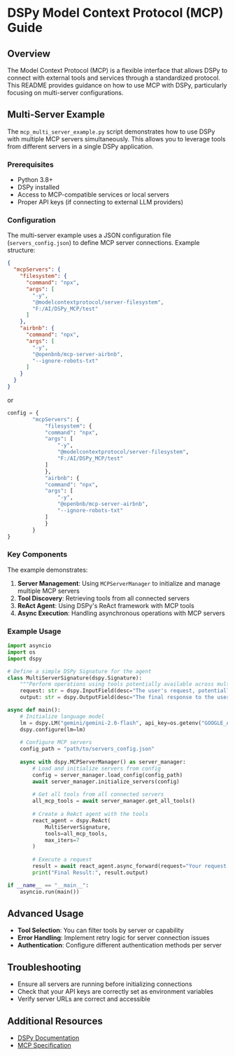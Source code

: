 # DSPy Model Context Protocol (MCP) Guide

## Overview

The Model Context Protocol (MCP) is a flexible interface that allows DSPy to connect with external tools and services through a standardized protocol. This README provides guidance on how to use MCP with DSPy, particularly focusing on multi-server configurations.

## Multi-Server Example

The `mcp_multi_server_example.py` script demonstrates how to use DSPy with multiple MCP servers simultaneously. This allows you to leverage tools from different servers in a single DSPy application.

### Prerequisites

- Python 3.8+
- DSPy installed
- Access to MCP-compatible services or local servers
- Proper API keys (if connecting to external LLM providers)

### Configuration

The multi-server example uses a JSON configuration file (`servers_config.json`) to define MCP server connections. Example structure:

```json
{
  "mcpServers": {
    "filesystem": {
      "command": "npx",
      "args": [
        "-y",
        "@modelcontextprotocol/server-filesystem",
        "F:/AI/DSPy_MCP/test"
      ]
    },
    "airbnb": {
      "command": "npx",
      "args": [
        "-y",
        "@openbnb/mcp-server-airbnb",
        "--ignore-robots-txt"
      ]
    }
  }
}
```

or 

```python
config = {
        "mcpServers": {
            "filesystem": {
            "command": "npx",
            "args": [
                "-y",
                "@modelcontextprotocol/server-filesystem",
                "F:/AI/DSPy_MCP/test"
            ]
            },
            "airbnb": {
            "command": "npx",
            "args": [
                "-y",
                "@openbnb/mcp-server-airbnb",
                "--ignore-robots-txt"
            ]
            }
        }
}
```

### Key Components

The example demonstrates:

1. **Server Management**: Using `MCPServerManager` to initialize and manage multiple MCP servers
2. **Tool Discovery**: Retrieving tools from all connected servers
3. **ReAct Agent**: Using DSPy's ReAct framework with MCP tools
4. **Async Execution**: Handling asynchronous operations with MCP servers

### Example Usage

```python
import asyncio
import os
import dspy

# Define a simple DSPy Signature for the agent
class MultiServerSignature(dspy.Signature):
    """Perform operations using tools potentially available across multiple MCP servers."""
    request: str = dspy.InputField(desc="The user's request, potentially requiring external tools.")
    output: str = dspy.OutputField(desc="The final response to the user's request after potentially using tools.")

async def main():
    # Initialize language model
    lm = dspy.LM("gemini/gemini-2.0-flash", api_key=os.getenv("GOOGLE_API_KEY"))
    dspy.configure(lm=lm)
    
    # Configure MCP servers
    config_path = "path/to/servers_config.json"
    
    async with dspy.MCPServerManager() as server_manager:
        # Load and initialize servers from config
        config = server_manager.load_config(config_path)
        await server_manager.initialize_servers(config)
        
        # Get all tools from all connected servers
        all_mcp_tools = await server_manager.get_all_tools()
        
        # Create a ReAct agent with the tools
        react_agent = dspy.ReAct(
            MultiServerSignature,
            tools=all_mcp_tools,
            max_iters=7
        )
        
        # Execute a request
        result = await react_agent.async_forward(request="Your request here")
        print("Final Result:", result.output)

if __name__ == "__main__":
    asyncio.run(main())
```

## Advanced Usage

- **Tool Selection**: You can filter tools by server or capability
- **Error Handling**: Implement retry logic for server connection issues
- **Authentication**: Configure different authentication methods per server

## Troubleshooting

- Ensure all servers are running before initializing connections
- Check that your API keys are correctly set as environment variables
- Verify server URLs are correct and accessible

## Additional Resources

- [DSPy Documentation](https://dspy.ai/)
- [MCP Specification](https://github.com/modelcontextprotocol)